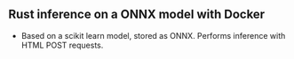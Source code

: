 ## Rust inference on a ONNX model with Docker

- Based on a scikit learn model, stored as ONNX. Performs inference with HTML POST requests.
